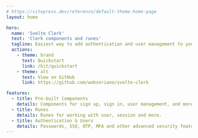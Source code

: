 ```yaml
---
# https://vitepress.dev/reference/default-theme-home-page
layout: home

hero:
  name: 'Svelte Clerk'
  text: 'Clerk components and runes'
  tagline: Easiest way to add authentication and user management to your Svelte application
  actions:
    - theme: brand
      text: Quickstart
      link: /kit/quickstart
    - theme: alt
      text: View on GitHub
      link: https://github.com/wobsoriano/svelte-clerk

features:
  - title: Pre-built Components
    details: Components for sign up, sign in, user management, and more.
  - title: Runes
    details: Runes for working with user, session and more.
  - title: Authentication & Users
    details: Passwords, SSO, OTP, MFA and other advanced security features.
---
```

